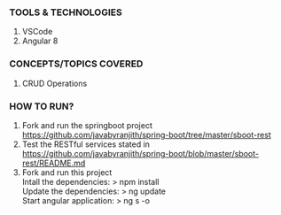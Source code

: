 ### TOOLS & TECHNOLOGIES
  1. VSCode
  2. Angular 8

### CONCEPTS/TOPICS COVERED
  1. CRUD Operations

### HOW TO RUN?
  1. Fork and run the springboot project https://github.com/javabyranjith/spring-boot/tree/master/sboot-rest 
  2. Test the RESTful services stated in https://github.com/javabyranjith/spring-boot/blob/master/sboot-rest/README.md
  3. Fork and run this project
    <br/>Intall the dependencies:   > npm install
	<br/>Update the dependencies:   > ng update
	<br/>Start angular application: > ng s -o

